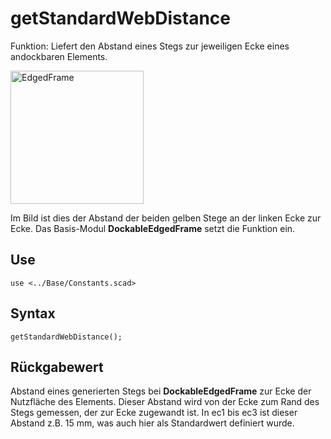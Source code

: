 # getStandardWebDistance

Funktion: Liefert den Abstand eines Stegs zur jeweiligen Ecke eines andockbaren Elements.

<img width="213" alt="EdgedFrame" src="https://user-images.githubusercontent.com/48654609/167309119-bf923638-9be9-48ca-84ab-4b213bbeb4a0.png">

Im Bild ist dies der Abstand der beiden gelben Stege an der linken Ecke zur Ecke. Das Basis-Modul __DockableEdgedFrame__ setzt die Funktion ein.

## Use
<pre><code>use &lt;../Base/Constants.scad&gt;</pre></code>

## Syntax
<pre><code>getStandardWebDistance();
</pre></code>

## Rückgabewert
Abstand eines generierten Stegs bei __DockableEdgedFrame__ zur Ecke der Nutzfläche des Elements. Dieser Abstand wird von der Ecke zum Rand des Stegs gemessen, der zur Ecke zugewandt ist. In ec1 bis ec3 ist dieser Abstand z.B. 15 mm, was auch hier als Standardwert definiert wurde.
